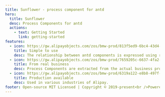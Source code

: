 ```yaml
---
title: Sunflower - process component for antd
hero:
  title: Sunflower
  desc: Process Components for antd
  actions:
    - text: Getting Started
      link: getting-started
features:
  - icon: https://gw.alipayobjects.com/zos/bmw-prod/813f5ed9-6bc4-43d4-9f74-ec81ecf35733/k7htg6n4_w144_h144.png
    title: Simple to use
    desc: The relationship between antd components is expressed using react-hooks, and process components are used to simplify development.
  - icon: https://gw.alipayobjects.com/zos/bmw-prod/7659205c-6637-4fa2-8529-d32e5818304b/k7htflfb_w144_h144.png
    title: From real business
    desc: Process Components are extracted from the actual business processes and used immediately.
  - icon: https://gw.alipayobjects.com/zos/bmw-prod/6319a122-e8b8-497f-9b45-37cfbe77edaa/k7htfx7t_w144_h144.png
    title: Production available
    desc: Used in various industries of Alipay.
footer: Open-source MIT Licensed | Copyright © 2019-present<br />Powered by [dumi](https://d.umijs.org)
---
```

